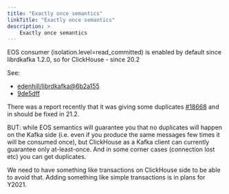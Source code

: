 ```yaml
---
title: "Exactly once semantics"
linkTitle: "Exactly once semantics"
description: >
    Exactly once semantics
---
```

EOS consumer (isolation.level=read_committed) is enabled by default since librdkafka 1.2.0, so for ClickHouse - since 20.2

See:

* [edenhill/librdkafka@6b2a155](https://github.com/edenhill/librdkafka/commit/6b2a1552ac2a4ea09d915015183f268dd2df96e6)
* [9de5dff](https://github.com/ClickHouse/ClickHouse/commit/9de5dffb5c97eb93545ae25eaf87ec195a590148)

There was a report recently that it was giving some duplicates [\#18668](https://github.com/ClickHouse/ClickHouse/issues/18668) and in should be fixed in 21.2.

BUT: while EOS semantics will guarantee you that no duplicates will happen on the Kafka side (i.e. even if you produce the same messages few times it will be consumed once), but ClickHouse as a Kafka client can currently guarantee only at-least-once. And in some corner cases (connection lost etc) you can get duplicates.

We need to have something like transactions on ClickHouse side to be able to avoid that. Adding something like simple transactions is in plans for Y2021.
